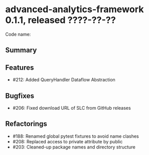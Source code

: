 # advanced-analytics-framework 0.1.1, released ????-??-??

Code name:

## Summary

## Features

* #212: Added QueryHandler Dataflow Abstraction

## Bugfixes

* #206: Fixed download URL of SLC from GitHub releases

## Refactorings

* #188: Renamed global pytest fixtures to avoid name clashes
* #208: Replaced access to private attribute by public
* #203: Cleaned-up package names and directory structure

